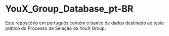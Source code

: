 # YouX_Group_Database_pt-BR
Este repositório em português contém o banco de dados destinado ao teste prático do Processo de Seleção da YouX Group.

